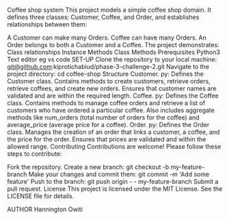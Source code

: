 Coffee shop system
This project models a simple coffee shop domain. It defines three classes: Customer, Coffee, and Order, and establishes relationships between them:

A Customer can make many Orders.
Coffee can have many Orders.
An Order belongs to both a Customer and a Coffee.
The project demonstrates:
Class relationships
Instance Methods
Class Methods
Prerequisites
Python3
Text editor eg vs code
SET-UP
Clone the repository to your local machine: git@github.com:kiprotichabiud/phase-3-challenge-2.git
Navigate to the project directory: cd coffee-shop
Structure
Customer. py:
Defines the Customer class.
Contains methods to create customers, retrieve orders, retrieve coffees, and create new orders.
Ensures that customer names are validated and are within the required length.
Coffee. py:
Defines the Coffee class.
Contains methods to manage coffee orders and retrieve a list of customers who have ordered a particular coffee.
Also includes aggregate methods like num_orders (total number of orders for the coffee) and average_price (average price for a coffee).
Order. py:
Defines the Order class.
Manages the creation of an order that links a customer, a coffee, and the price for the order.
Ensures that prices are validated and within the allowed range.
Contributing
Contributions are welcome! Please follow these steps to contribute:

Fork the repository.
Create a new branch: git checkout -b my-feature-branch
Make your changes and commit them: git commit -m 'Add some feature'
Push to the branch: git push origin - - my-feature-branch
Submit a pull request.
License
This project is licensed under the MIT License. See the LICENSE file for details.

AUTHOR
Hannington Owiti